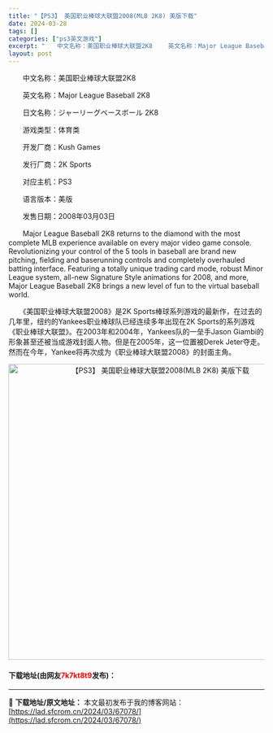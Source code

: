 ```yaml
---
title: "【PS3】 美国职业棒球大联盟2008(MLB 2K8) 美版下载"
date: 2024-03-28
tags: []
categories: ["ps3英文游戏"]
excerpt: "　　中文名称：美国职业棒球大联盟2K8 　　英文名称：Major League Baseball 2K8 　　日文名称：ジャーリーグベースボール 2K8 　　游戏类型：体育类 　　开发厂商：Kush Games 　　发行厂商：2K Sports 　　对应主机：PS3 　　语言版本：美版 　　发售日期&hellip;"
layout: post
---
```


 <p>　　中文名称：美国职业棒球大联盟2K8</p> <p>　　英文名称：Major League Baseball 2K8</p> <p>　　日文名称：ジャーリーグベースボール 2K8</p> <p>　　游戏类型：体育类</p> <p>　　开发厂商：Kush Games</p> <p>　　发行厂商：2K Sports</p> <p>　　对应主机：PS3</p> <p>　　语言版本：美版</p> <p>　　发售日期：2008年03月03日</p> <p>　　Major League Baseball 2K8 returns to the diamond with the most complete MLB experience available on every major video game console. Revolutionizing your control of the 5 tools in baseball are brand new pitching, fielding and baserunning controls and completely overhauled batting interface. Featuring a totally unique trading card mode, robust Minor League system, all-new Signature Style animations for 2008, and more, Major League Baseball 2K8 brings a new level of fun to the virtual baseball world.</p> <p>　　《美国职业棒球大联盟2008》是2K Sports棒球系列游戏的最新作，在过去的几年里，纽约的Yankees职业棒球队已经连续多年出现在2K Sports的系列游戏《职业棒球大联盟》。在2003年和2004年，Yankees队的一垒手Jason Giambi的形象甚至还被当成游戏封面人物。但是在2005年，这一位置被Derek Jeter夺走。然而在今年，Yankee将再次成为《职业棒球大联盟2008》的封面主角。</p> <p align="center"><img align="" border="0" src="https://lad.sfcrom.cn/wp-content/uploads/2024/03/20240328_66051b3616ca9.jpg" width="582" alt="【PS3】 美国职业棒球大联盟2008(MLB 2K8) 美版下载" /></p> <p><h4>下载地址(由网友<font color="red">7k7kt8t9</font>发布)：</h4></p> 

---
📖 **下载地址/原文地址：** 本文最初发布于我的博客网站：[https://lad.sfcrom.cn/2024/03/67078/](https://lad.sfcrom.cn/2024/03/67078/)
